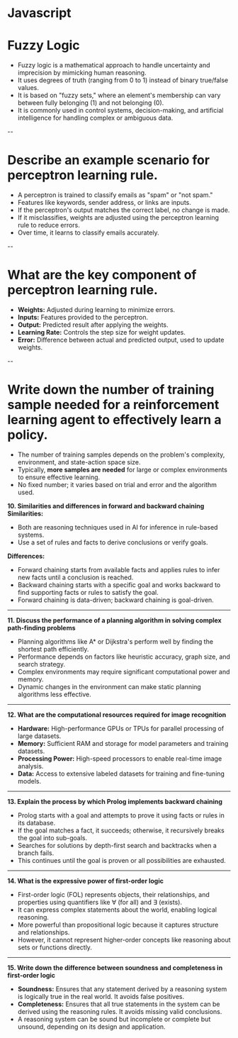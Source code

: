 # Javascript


 
# Fuzzy Logic 

- Fuzzy logic is a mathematical approach to handle uncertainty and imprecision by mimicking human reasoning.  
- It uses degrees of truth (ranging from 0 to 1) instead of binary true/false values.  
- It is based on "fuzzy sets," where an element's membership can vary between fully belonging (1) and not belonging (0).  
- It is commonly used in control systems, decision-making, and artificial intelligence for handling complex or ambiguous data.

--

# Describe an example scenario for perceptron learning rule.

- A perceptron is trained to classify emails as "spam" or "not spam."  
- Features like keywords, sender address, or links are inputs.  
- If the perceptron's output matches the correct label, no change is made.  
- If it misclassifies, weights are adjusted using the perceptron learning rule to reduce errors.  
- Over time, it learns to classify emails accurately.  

--

# What are the key component of perceptron learning rule.

- **Weights:** Adjusted during learning to minimize errors.  
- **Inputs:** Features provided to the perceptron.  
- **Output:** Predicted result after applying the weights.  
- **Learning Rate:** Controls the step size for weight updates.  
- **Error:** Difference between actual and predicted output, used to update weights.  

--

# Write down the number of training sample needed for a reinforcement learning  agent to effectively learn a policy.

- The number of training samples depends on the problem's complexity, environment, and state-action space size.  
- Typically, **more samples are needed** for large or complex environments to ensure effective learning.  
- No fixed number; it varies based on trial and error and the algorithm used.  



**10. Similarities and differences in forward and backward chaining**  
**Similarities:**  
- Both are reasoning techniques used in AI for inference in rule-based systems.  
- Use a set of rules and facts to derive conclusions or verify goals.  

**Differences:**  
- Forward chaining starts from available facts and applies rules to infer new facts until a conclusion is reached.  
- Backward chaining starts with a specific goal and works backward to find supporting facts or rules to satisfy the goal.  
- Forward chaining is data-driven; backward chaining is goal-driven.  

---  
**11. Discuss the performance of a planning algorithm in solving complex path-finding problems**  
- Planning algorithms like A* or Dijkstra's perform well by finding the shortest path efficiently.  
- Performance depends on factors like heuristic accuracy, graph size, and search strategy.  
- Complex environments may require significant computational power and memory.  
- Dynamic changes in the environment can make static planning algorithms less effective.  

---  
**12. What are the computational resources required for image recognition**  
- **Hardware:** High-performance GPUs or TPUs for parallel processing of large datasets.  
- **Memory:** Sufficient RAM and storage for model parameters and training datasets.  
- **Processing Power:** High-speed processors to enable real-time image analysis.  
- **Data:** Access to extensive labeled datasets for training and fine-tuning models.  

---  
**13. Explain the process by which Prolog implements backward chaining**  
- Prolog starts with a goal and attempts to prove it using facts or rules in its database.  
- If the goal matches a fact, it succeeds; otherwise, it recursively breaks the goal into sub-goals.  
- Searches for solutions by depth-first search and backtracks when a branch fails.  
- This continues until the goal is proven or all possibilities are exhausted.  

---  
**14. What is the expressive power of first-order logic**  
- First-order logic (FOL) represents objects, their relationships, and properties using quantifiers like ∀ (for all) and ∃ (exists).  
- It can express complex statements about the world, enabling logical reasoning.  
- More powerful than propositional logic because it captures structure and relationships.  
- However, it cannot represent higher-order concepts like reasoning about sets or functions directly.  

---  
**15. Write down the difference between soundness and completeness in first-order logic**  
- **Soundness:** Ensures that any statement derived by a reasoning system is logically true in the real world. It avoids false positives.  
- **Completeness:** Ensures that all true statements in the system can be derived using the reasoning rules. It avoids missing valid conclusions.  
- A reasoning system can be sound but incomplete or complete but unsound, depending on its design and application.  